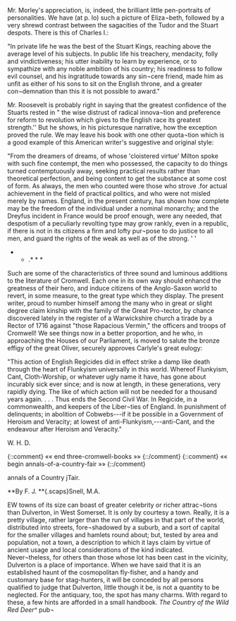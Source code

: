 Mr. Morley's appreciation, is, indeed, the
brilliant little pen-portraits of personalities.
We have (at p. lo) such a picture of Eliza¬beth,
followed by a very shrewd contrast
between the sagacities of the Tudor and the
Stuart despots. There is this of Charles I.:

"In private life he was the best of the Stuart
Kings, reaching above the average level of his
subjects. In public life his treachery, mendacity,
folly and vindictiveness; his utter inability to learn
by experience, or to sympathize with any noble
ambition of his country; his readiness to follow
evil counsel, and his ingratitude towards any sin¬cere
friend, made him as unfit as either of his sons
to sit on the English throne, and a greater con¬demnation
than this it is not possible to award."

Mr. Roosevelt is probably right in saying
that the greatest confidence of the Stuarts
rested in " the wise distrust of radical innova¬tion
and preference for reform to revolution
which gives to the English race its greatest
strength.'' But he shows, in his picturesque
narrative, how the exception proved the rule.
We may leave his book with one other quota¬tion
which is a good example of this American
writer's suggestive and original style:

"From the dreamers of dreams, of whose
'cloistered virtue' Milton spoke with such fine
contempt, the men who possessed, the capacity to
do things turned contemptuously away, seeking
practical results rather than theoretical perfection,
and being content to get the substance at some cost
of form. As always, the men who counted were
those who strove .for actual achievement in the field
of practical politics, and who were not misled
merely by names. England, in the present century,
has shown how complete may be the freedom of
the individual under a nominal monarchy; and the
Dreyfus incident in France would be proof enough,
were any needed, that despotism of a peculiarly
revolting type may grow rankly, even in a republic,
if there is not in its citizens a firm and lofty pur¬pose
to do justice to all men, and guard the rights
of the weak as well as of the strong. ' '

* * .* * *

Such are some of the characteristics of
three sound and luminous additions to the
literature of Cromwell. Each one in its own
way should enhancd the greatness of their
hero, and induce citizens of the Anglo-Saxon
world to revert, in some measure, to the
great type which they display. The present
writer, proud to number himself among the
many who in great or slight degree claim
kinship with the family of the Great Pro¬tector,
by chance discovered lately in the
register of a Warwickshire church a tirade
by a Rector of 1716 against "those Rapacious
Vermin," the officers and troops of Cromwell!
We see things now in a better proportion,
and he who, in approaching the Houses of
our Parliament, is moved to salute the bronze
effigy of the great Oliver, securely approves
Carlyle's great eulogy:

"This action of English Regicides did in effect
strike a damp like death through the heart of
Flunkyism universally in this world. Whereof
Flunkyism, Cant, Cloth-Worship, or whatever ugly
name it have, has gone about incurably sick ever
since; and is now at length, in these generations,
very rapidly dying. The like of which action
will not be needed for a thousand years again. . . .
Thus ends the Second Civil War. In Regicide,
in a commonwealth, and keepers of the Liber¬ties
of England. In punishment of delinquents;
in abolition of Cobwebs---if it be possible in a
Government of Heroism and Veracity; at lowest
of anti-Flunkyism,---anti-Cant, and the endeavour
after Heroism and Veracity."

W. H. D.

{::comment} «« end three-cromwell-books »» {::/comment}
{::comment} «« begin annals-of-a-country-fair »» {::/comment}


annals of a Country jTair.

**By F. J. **{.scaps}Snell, M.A.

EW towns of its size can boast of
greater celebrity or richer attrac¬tions
than Dulverton, in West
Somerset. It is only by courtesy
a town. Really, it is a pretty village, rather
larger than the run of villages in that part
of the world, distributed into streets, fore¬shadowed
by a suburb, and a sort of capital
for the smaller villages and hamlets round
about; but, tested by area and population,
not a town, a description to which it lays
claim by virtue of ancient usage and local
considerations of the kind indicated. Never¬theless,
for others than those whose lot has
been cast in the vicinity, Dulverton is a place
of importance. When we have said that it
is an established haunt of the cosmopolitan
fly-fisher, and a handy and customary base
for stag-hunters, it will be conceded by all
persons qualified to judge that Dulverton,
little though it be, is not a quantity to be
neglected. For the antiquary, too, the spot
has many charms. With regard to these, a
few hints are afforded in a small handbook.
*The Country of the Wild Red Deer^* pub¬
